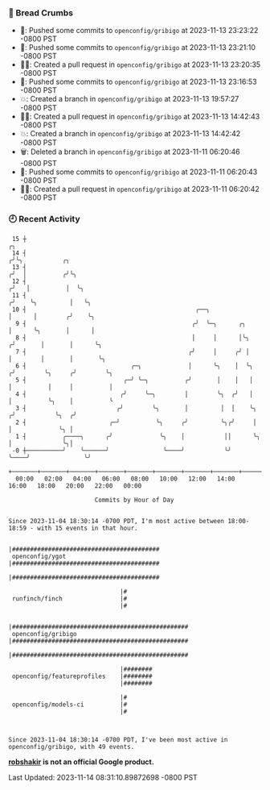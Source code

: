 ### 🍞 Bread Crumbs

 * 🚢: Pushed some commits to `openconfig/gribigo` at 2023-11-13 23:23:22 -0800 PST
 * 🚢: Pushed some commits to `openconfig/gribigo` at 2023-11-13 23:21:10 -0800 PST
 * ✍🏼: Created a pull request in `openconfig/gribigo` at 2023-11-13 23:20:35 -0800 PST
 * 🚢: Pushed some commits to `openconfig/gribigo` at 2023-11-13 23:16:53 -0800 PST
 * 💥: Created a branch in `openconfig/gribigo` at 2023-11-13 19:57:27 -0800 PST
 * ✍🏼: Created a pull request in `openconfig/gribigo` at 2023-11-13 14:42:43 -0800 PST
 * 💥: Created a branch in `openconfig/gribigo` at 2023-11-13 14:42:42 -0800 PST
 * 🗑: Deleted a branch in `openconfig/gribigo` at 2023-11-11 06:20:46 -0800 PST
 * 🚢: Pushed some commits to `openconfig/gribigo` at 2023-11-11 06:20:43 -0800 PST
 * ✍🏼: Created a pull request in `openconfig/gribigo` at 2023-11-11 06:20:42 -0800 PST

### 🕘 Recent Activity
```
 15 ┼                                                                            ╭╮
 14 ┤                                                                           ╭╯╰╮           ╭╮
 13 ┤                                                                          ╭╯  │          ╭╯╰╮
 12 ┤                                                                         ╭╯   │          │  ╰╮
 11 ┤                                                                        ╭╯    ╰╮         │   ╰╮
 10 ┤                                               ╭──╮                     │      │        ╭╯    ╰╮
  9 ┤                                              ╭╯  ╰─╮      ╭╮           │      ╰╮       │      │
  8 ┤                                              │     │      │╰╮         ╭╯       │       │      ╰╮
  7 ┤                                             ╭╯     │     ╭╯ │         │        │       │       ╰╮
  6 ┤                             ╭─╮             │      ╰╮    │  ╰╮       ╭╯        ╰╮     ╭╯        ╰╮
  5 ┤                           ╭─╯ ╰─╮          ╭╯       │    │   │       │          │     │          │
  4 ┤                          ╭╯     ╰─╮        │        ╰╮  ╭╯   │       │          ╰╮    │          ╰
  3 ┤                         ╭╯        ╰╮       │         │  │    ╰╮     ╭╯           ╰╮  ╭╯
  2 ┤                       ╭─╯          ╰╮     ╭╯         ╰╮╭╯     │     │             ╰╮ │
  1 ┤          ╭────╮      ╭╯             ╰╮    │           ││      ╰╮    │              ╰╮│
 -0 ┼──────────╯    ╰──────╯               ╰────╯           ╰╯       ╰────╯               ╰╯
    +───────+───────+───────+───────+───────+───────+───────+───────+───────+───────+───────+───────+────
  00:00   02:00   04:00   06:00   08:00   10:00   12:00   14:00   16:00   18:00   20:00   22:00   00:00   

						Commits by Hour of Day


Since 2023-11-04 18:30:14 -0700 PDT, I'm most active between 18:00-18:59 - with 15 events in that hour.

```



```
                               |#########################################
 openconfig/ygot               |#########################################
                               |#########################################

                               |#
 runfinch/finch                |#
                               |#

                               |#################################################
 openconfig/gribigo            |#################################################
                               |#################################################

                               |########
 openconfig/featureprofiles    |########
                               |########

                               |#
 openconfig/models-ci          |#
                               |#



Since 2023-11-04 18:30:14 -0700 PDT, I've been most active in openconfig/gribigo, with 49 events.

```
**[robshakir](mailto:robjs@google.com) is not an official Google product.**  


Last Updated: 2023-11-14 08:31:10.89872698 -0800 PST
